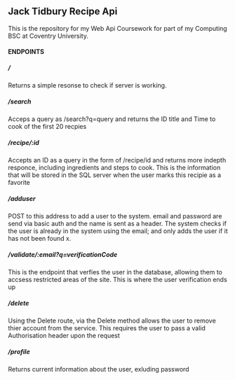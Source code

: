## Jack Tidbury Recipe Api

This is the repository for my Web Api Coursework for part of my Computing BSC at Coventry University.

#### ENDPOINTS

##### /
Returns a simple resonse to check if server is working.

##### /search
Acceps a query as /search?q=query and returns the ID title and Time to cook of the first 20 recpies

##### /recipe/:id

Accepts an ID as a query in the form of /recipe/id and returns more indepth responce, including ingredients and steps to cook. This is the information that will be stored in the SQL server when the user marks this recipie as a favorite

##### /adduser

POST to this address to add a user to the system. email and password are send via basic auth and the name is sent as a header. The system checks if the user is already in the system using the email; and only adds the user if it has not been found  x.

##### /validate/:email?q=verificationCode

This is the endpoint that verfies the user in the database, allowing them to accsess restricted areas of the site. This is where the user verification ends up

##### /delete

Using the Delete route, via the Delete method allows the user to remove thier account from the service. This requires the user to pass a valid Authorisation header upon the request

##### /profile
Returns current information about the user, exluding password

